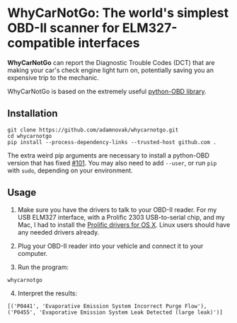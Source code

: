 # WhyCarNotGo: The world's simplest OBD-II scanner for ELM327-compatible interfaces

**WhyCarNotGo** can report the Diagnostic Trouble Codes (DCT) that are making your car's check engine light turn on, potentially saving you an expensive trip to the mechanic.

WhyCarNotGo is based on the extremely useful [python-OBD library](https://github.com/brendan-w/python-OBD).

## Installation

```
git clone https://github.com/adamnovak/whycarnotgo.git
cd whycarnotgo
pip install --process-dependency-links --trusted-host github.com .
```

The extra weird pip arguments are necessary to install a python-OBD version that has fixed [#101](https://github.com/brendan-w/python-OBD/issues/101). You may also need to add `--user`, or run `pip` with `sudo`, depending on your environment.

## Usage

1. Make sure you have the drivers to talk to your OBD-II reader. For my USB ELM327 interface, with a Prolific 2303 USB-to-serial chip, and my Mac, I had to install the [Prolific drivers for OS X](http://www.prolific.com.tw/us/showproduct.aspx?p_id=229&pcid=41). Linux users should have any needed drivers already.

2. Plug your OBD-II reader into your vehicle and connect it to your computer.

3. Run the program:

```
whycarnotgo
```

4. Interpret the results:

```
[('P0441', 'Evaporative Emission System Incorrect Purge Flow'), ('P0455', 'Evaporative Emission System Leak Detected (large leak)')]
```

